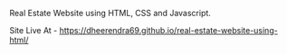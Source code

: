 Real Estate Website using HTML, CSS and Javascript.

Site Live At - https://dheerendra69.github.io/real-estate-website-using-html/
